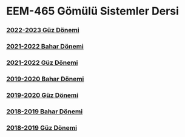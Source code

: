 # EEM-465 Gömülü Sistemler Dersi



### [2022-2023 Güz Dönemi](./22_23_Guz/)

### [2021-2022 Bahar Dönemi](./21_22_Bahar/)

### [2021-2022 Güz Dönemi](https://github.com/asenturk/eem465_21-22_Guz)

### [2019-2020 Bahar Dönemi](https://github.com/asenturk/eem465_19_20_Bahar)

### [2019-2020 Güz Dönemi](https://github.com/asenturk/eem465_19-20_Guz)

### [2018-2019 Bahar Dönemi](https://github.com/asenturk/eem465_18-19_Bahar)

### [2018-2019 Güz Dönemi](https://github.com/asenturk/eem465_18-19_Guz)